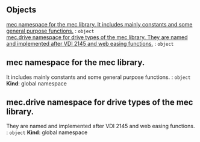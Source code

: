 ## Objects

<dl>
<dt><a href="#mec namespace for the mec library.It includes mainly constants and some general purpose functions.">mec namespace for the mec library.It includes mainly constants and some general purpose functions.</a> : <code>object</code></dt>
<dd></dd>
<dt><a href="#mec.drive namespace for drive types of the mec library.They are named and implemented after VDI 2145 and web easing functions.">mec.drive namespace for drive types of the mec library.They are named and implemented after VDI 2145 and web easing functions.</a> : <code>object</code></dt>
<dd></dd>
</dl>

<a name="mec namespace for the mec library.It includes mainly constants and some general purpose functions."></a>

## mec namespace for the mec library.It includes mainly constants and some general purpose functions. : <code>object</code>
**Kind**: global namespace  
<a name="mec.drive namespace for drive types of the mec library.They are named and implemented after VDI 2145 and web easing functions."></a>

## mec.drive namespace for drive types of the mec library.They are named and implemented after VDI 2145 and web easing functions. : <code>object</code>
**Kind**: global namespace  
